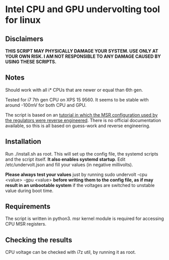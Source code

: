 Intel CPU and GPU undervolting tool for linux
=============================================

Disclaimers
-----------

**THIS SCRIPT MAY PHYSICALLY DAMAGE YOUR SYSTEM. USE ONLY AT YOUR OWN RISK. I AM NOT RESPONSIBLE TO ANY DAMAGE CAUSED BY USING THESE SCRIPTS.**

Notes
-----

Should work with all i* CPUs that are newer or equal than 6th gen.

Tested for i7 7th gen CPU on XPS 15 9560. It seems to be stable with around -100mV for both CPU and GPU.

The script is based on an [tutorial in which the MSR configuration used by the regulators were reverse engineered](https://github.com/mihic/linux-intel-undervolt). There
is no official documentation available, so this is all based on guess-work and reverse engineering.

Installation
------------

Run ./install.sh as root. This will set up the config file, the systemd scripts and the script itself. **It also enables systemd startup**.
Edit /etc/undervolt.json and fill your values (in negative millivolts).

**Please always test your values** just by running sudo undervolt -cpu \<value\> -gpu \<value\> **before writing them to the config file, as if
may result in an unbootable system** if the voltages are switched to unstable value during boot time.

Requirements
------------

The script is written in python3. msr kernel module is required for accessing CPU MSR registers.

Checking the results
--------------------

CPU voltage can be checked with i7z util, by running it as root.
